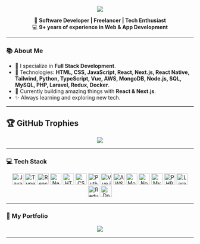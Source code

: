 <p align="center">
  <img src="https://readme-typing-svg.demolab.com?font=Fira+Code&weight=500&size=25&pause=1000&color=F75C7E&center=true&vCenter=true&width=1000&lines=Welcome+to+my+GitHub+repository!;Explore+my+projects+and+let’s+build+something+great+together!" />
</p>








<p align="center">
  🚀 <b>Software Developer | Freelancer | Tech Enthusiast</b> <br>
  💻 <b>9+ years of experience in Web & App Development</b> <br>
</p>





---

### 📚 About Me
- 🔧 I specialize in **Full Stack Development**.
- 🌟 Technologies: **HTML, CSS, JavaScript, React, Next.js, React Native, Tailwind, Python, TypeScript, Vue, AWS, MongoDB, Node.js, SQL, MySQL, PHP, Laravel, Redux, Docker**.
- 💪 Currently building amazing things with **React & Next.js**.
- ✨ Always learning and exploring new tech.

---
## 🏆 **GitHub Trophies**
<p align="center">
  <img src="https://github-profile-trophy.vercel.app/?username=shouravkumar21&theme=darkhub&no-frame=true&column=6">
</p>

---


### 💻 Tech Stack
<div align="center">
  <img src="https://cdn.jsdelivr.net/gh/devicons/devicon/icons/javascript/javascript-original.svg" height="30" alt="JavaScript" />
  <img src="https://cdn.jsdelivr.net/gh/devicons/devicon/icons/typescript/typescript-original.svg" height="30" alt="TypeScript" />
  <img src="https://cdn.jsdelivr.net/gh/devicons/devicon/icons/react/react-original.svg" height="30" alt="React" />
  <img src="https://cdn.jsdelivr.net/gh/devicons/devicon/icons/nextjs/nextjs-original.svg" height="30" alt="Next.js" />
  <img src="https://cdn.jsdelivr.net/gh/devicons/devicon/icons/html5/html5-original.svg" height="30" alt="HTML5" />
  <img src="https://cdn.jsdelivr.net/gh/devicons/devicon/icons/css3/css3-original.svg" height="30" alt="CSS3" />
  <img src="https://cdn.jsdelivr.net/gh/devicons/devicon/icons/python/python-original.svg" height="30" alt="Python" />
  <img src="https://cdn.jsdelivr.net/gh/devicons/devicon/icons/vuejs/vuejs-original.svg" height="30" alt="Vue.js" />
<img src="https://upload.wikimedia.org/wikipedia/commons/9/93/Amazon_Web_Services_Logo.svg" height="30" alt="AWS" />
  <img src="https://cdn.jsdelivr.net/gh/devicons/devicon/icons/mongodb/mongodb-original.svg" height="30" alt="MongoDB" />
  <img src="https://cdn.jsdelivr.net/gh/devicons/devicon/icons/nodejs/nodejs-original.svg" height="30" alt="Node.js" />
  <img src="https://cdn.jsdelivr.net/gh/devicons/devicon/icons/mysql/mysql-original.svg" height="30" alt="MySQL" />
  <img src="https://cdn.jsdelivr.net/gh/devicons/devicon/icons/php/php-original.svg" height="30" alt="PHP" />
  <img src="https://cdn.jsdelivr.net/gh/devicons/devicon/icons/laravel/laravel-original.svg" height="30" alt="Laravel" />
  <img src="https://cdn.jsdelivr.net/gh/devicons/devicon/icons/redux/redux-original.svg" height="30" alt="Redux" />
  <img src="https://cdn.jsdelivr.net/gh/devicons/devicon/icons/docker/docker-original.svg" height="30" alt="Docker" />
</div>

---

### 🚀 My Portfolio
<p align="center">
  <a href="https://shourav-portfolio.vercel.app/" target="_blank">
  <img src="https://img.shields.io/badge/Visit%20My%20Portfolio-000?style=for-the-badge&logo=vercel&logoColor=white">
</a>
</p>

---

